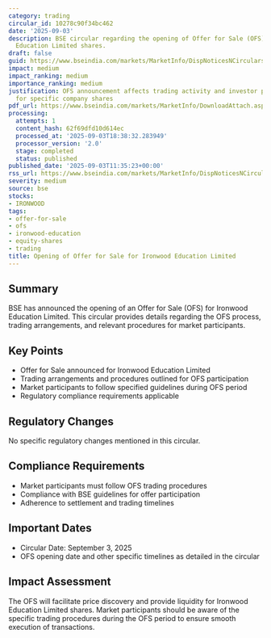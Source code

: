 ```yaml
---
category: trading
circular_id: 10278c90f34bc462
date: '2025-09-03'
description: BSE circular regarding the opening of Offer for Sale (OFS) for Ironwood
  Education Limited shares.
draft: false
guid: https://www.bseindia.com/markets/MarketInfo/DispNoticesNCirculars.aspx?Noticeid={EAF3C3CB-9CD9-4CFF-9941-5A92EB098EA9}&noticeno=20250903-16&dt=09/03/2025&icount=16&totcount=53&flag=0
impact: medium
impact_ranking: medium
importance_ranking: medium
justification: OFS announcement affects trading activity and investor participation
  for specific company shares
pdf_url: https://www.bseindia.com/markets/MarketInfo/DownloadAttach.aspx?id=20250903-16&attachedId=f52ae1ba-152e-42fb-ac30-dd24f9bab6c2
processing:
  attempts: 1
  content_hash: 62f69dfd10d614ec
  processed_at: '2025-09-03T18:38:32.283949'
  processor_version: '2.0'
  stage: completed
  status: published
published_date: '2025-09-03T11:35:23+00:00'
rss_url: https://www.bseindia.com/markets/MarketInfo/DispNoticesNCirculars.aspx?Noticeid={EAF3C3CB-9CD9-4CFF-9941-5A92EB098EA9}&noticeno=20250903-16&dt=09/03/2025&icount=16&totcount=53&flag=0
severity: medium
source: bse
stocks:
- IRONWOOD
tags:
- offer-for-sale
- ofs
- ironwood-education
- equity-shares
- trading
title: Opening of Offer for Sale for Ironwood Education Limited
---
```


## Summary

BSE has announced the opening of an Offer for Sale (OFS) for Ironwood Education Limited. This circular provides details regarding the OFS process, trading arrangements, and relevant procedures for market participants.

## Key Points

- Offer for Sale announced for Ironwood Education Limited
- Trading arrangements and procedures outlined for OFS participation
- Market participants to follow specified guidelines during OFS period
- Regulatory compliance requirements applicable

## Regulatory Changes

No specific regulatory changes mentioned in this circular.

## Compliance Requirements

- Market participants must follow OFS trading procedures
- Compliance with BSE guidelines for offer participation
- Adherence to settlement and trading timelines

## Important Dates

- Circular Date: September 3, 2025
- OFS opening date and other specific timelines as detailed in the circular

## Impact Assessment

The OFS will facilitate price discovery and provide liquidity for Ironwood Education Limited shares. Market participants should be aware of the specific trading procedures during the OFS period to ensure smooth execution of transactions.
